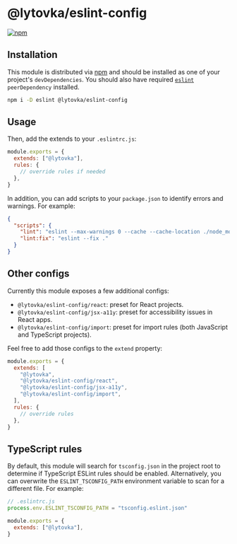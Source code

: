 # @lytovka/eslint-config

[![npm](https://img.shields.io/npm/v/@lytovka/eslint-config?color=a1b858&label=)](https://npmjs.com/package/@lytovka/eslint-config)

## Installation

This module is distributed via [npm](https://www.npmjs.com/) and should be installed as one of your project's `devDependencies`. You should also have required [`eslint`](https://github.com/eslint/eslint) `peerDependency` installed.

```bash
npm i -D eslint @lytovka/eslint-config
```

## Usage

Then, add the extends to your `.eslintrc.js`:

```js
module.exports = {
  extends: ["@lytovka"],
  rules: {
    // override rules if needed
  },
}
```

In addition, you can add scripts to your `package.json` to identify errors and warnings. For example:

```json
{
  "scripts": {
    "lint": "eslint --max-warnings 0 --cache --cache-location ./node_modules/.cache/.eslintcache --ext js,jsx,ts,tsx .",
    "lint:fix": "eslint --fix ."
  }
}
```

## Other configs

Currently this module exposes a few additional configs:

- `@lytovka/eslint-config/react`: preset for React projects.
- `@lytovka/eslint-config/jsx-a11y`: preset for accessibility issues in React apps.
- `@lytovka/eslint-config/import`: preset for import rules (both JavaScript and TypeScript projects).

Feel free to add those configs to the `extend` property:

```js
module.exports = {
  extends: [
    "@lytovka",
    "@lytovka/eslint-config/react",
    "@lytovka/eslint-config/jsx-a11y",
    "@lytovka/eslint-config/import",
  ],
  rules: {
    // override rules
  },
}
```

## TypeScript rules

By default, this module will search for `tsconfig.json` in the project root to determine if TypeScript ESLint rules should be enabled. Alternatively, you can overwrite the `ESLINT_TSCONFIG_PATH` environment variable to scan for a different file. For example:

```js
// .eslintrc.js
process.env.ESLINT_TSCONFIG_PATH = "tsconfig.eslint.json"

module.exports = {
  extends: ["@lytovka"],
}
```
